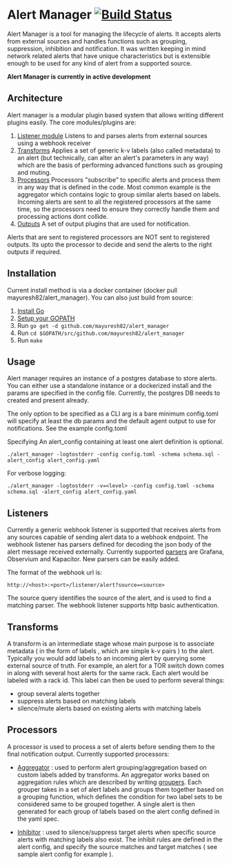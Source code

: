 # Alert Manager [![Build Status](https://travis-ci.com/mayuresh82/alert_manager.svg?branch=dev)](https://travis-ci.com/mayuresh82/alert_manager)

Alert Manager is a tool for managing the lifecycle of alerts. It accepts alerts from external sources and handles functions such as grouping, suppression, inhibition and notification. It was written keeping in mind network related alerts that have unique characteristics but is extensible enough to be used for any kind of alert from a supported source.

**Alert Manager is currently in active development**

## Architecture

Alert manager is a modular plugin based system that allows writing different plugins easily. The core modules/plugins are:

1. [Listener module](#listeners) Listens to and parses alerts from external sources using a webhook receiver
2. [Transforms](#transforms) Applies a set of generic k-v labels (also called metadata) to an alert (but technically, can alter an alert's parameters in any way) which are the basis of performing advanced functions such as grouping and muting.
3. [Processors](#processors) Processors "subscribe" to specific alerts and process them in any way that is defined in the code. Most common example is the aggregator which contains logic to group similar alerts based on labels. Incoming alerts are sent to all the registered processors at the same time, so the processors need to ensure they correctly handle them and processing actions dont collide. 
4. [Outputs](#outputs) A set of output plugins that are used for notification.

Alerts that are sent to registered processors are NOT sent to registered outputs. Its upto the processor to decide and send the alerts to the right outputs if required.

## Installation

Current install method is via a docker container (docker pull mayuresh82/alert_manager). You can also just build from source:

1. [Install Go](https://golang.org/doc/install)
2. [Setup your GOPATH](https://golang.org/doc/code.html#GOPATH)
3. Run `go get -d github.com/mayuresh82/alert_manager`
4. Run `cd $GOPATH/src/github.com/mayuresh82/alert_manager`
5. Run `make`

## Usage

Alert manager requires an instance of a postgres database to store alerts. You can either use a standalone instance or a dockerized install and the params are specified in the config file.
Currently, the postgres DB needs to created and present already.

The only option to be specified as a CLI arg is a  bare minimum config.toml will specify at least the db params and the default agent output to use for notifications. See the example config.toml

Specifying An alert_config containing at least one alert definition is optional.

```
./alert_manager -logtostderr -config config.toml -schema schema.sql -alert_config alert_config.yaml
```

For verbose logging:
```
./alert_manager -logtostderr -v=<level> -config config.toml -schema schema.sql -alert_config alert_config.yaml
```

## Listeners
Currently a generic webhook listener is supported that receives alerts from any sources capable of sending alert data to a webhook endpoint. The webhook listener has parsers defined for decoding the json body of the alert message received externally. Currently supported [parsers](./listener/parsers)  are Grafana, Observium and Kapacitor. New parsers can be easily added.

The format of the webhook url is:
```
http://<host>:<port>/listener/alert?source=<source>
```
The source query identifies the source of the alert, and is used to find a matching parser. The webhook listener supports http basic authentication.


## Transforms
A transform is an intermediate stage whose main purpose is to associate metadata ( in the form of labels , which are simple k-v pairs ) to the alert. Typically you would add labels to an incoming alert by querying some external source of truth. For example, an alert for a TOR switch down comes in along with several host alerts for the same rack. Each alert would be labeled with a rack id. This label can then be used to perform several things:
- group several alerts together
- suppress alerts based on matching labels
- silence/mute alerts based on existing alerts with matching labels

## Processors
A processor is used to process a set of alerts before sending them to the final notification output. Currently supported processors:
- [Aggregator](./plugins/processors/aggregator) : used to perform alert grouping/aggregation based on custom labels added by transforms. 
An aggregator works based on aggregation rules which are described by writing [groupers](./plugins/processors/aggregator/groupers). Each grouper takes in a set of alert labels and groups them together based on a grouping function, which defines the condition for two label sets to be considered same to be grouped together. A single alert is then generated for each group of labels based on the alert config defined in the yaml spec.

- [Inhibitor](./plugins/processors/inhibitor) : used to silence/suppress target alerts when specific source alerts with matching labels also exist. The inhibit rules are defined in the alert config, and specify the source matches and target matches ( see sample alert config for example ).
